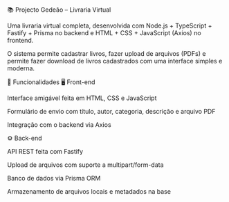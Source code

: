 📚 Projecto Gedeão – Livraria Virtual

Uma livraria virtual completa, desenvolvida com Node.js + TypeScript + Fastify + Prisma no backend e HTML + CSS + JavaScript (Axios) no frontend.

O sistema permite cadastrar livros, fazer upload de arquivos (PDFs) e permite fazer download de livros cadastrados com uma interface simples e moderna.

🚀 Funcionalidades
🖥️ Front-end

Interface amigável feita em HTML, CSS e JavaScript

Formulário de envio com título, autor, categoria, descrição e arquivo PDF

Integração com o backend via Axios

⚙️ Back-end

API REST feita com Fastify

Upload de arquivos com suporte a multipart/form-data

Banco de dados via Prisma ORM

Armazenamento de arquivos locais e metadados na base